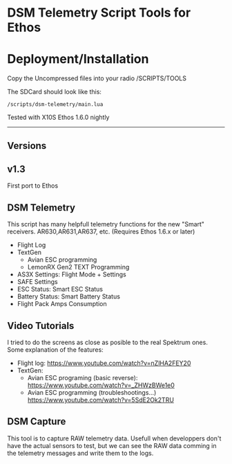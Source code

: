 # DSM Telemetry Script Tools for Ethos


# Deployment/Installation

Copy the Uncompressed files into your radio /SCRIPTS/TOOLS

The SDCard should look like this:

    /scripts/dsm-telemetry/main.lua



Tested with X10S Ethos 1.6.0 nightly

---

## Versions

## v1.3  
First port to Ethos

## DSM Telemetry

This script has many helpfull telemetry functions for the new "Smart" receivers. AR630,AR631,AR637, etc.
(Requires Ethos 1.6.x or later)

* Flight Log
* TextGen 
    -  Avian ESC programming 
    -  LemonRX Gen2 TEXT Programming
* AS3X Settings:  Flight Mode + Settings 
* SAFE Settings
* ESC Status: Smart ESC Status
* Battery Status: Smart Battery Status
* Flight Pack Amps Consumption


## Video Tutorials
I tried to do the screens as close as posible to the real Spektrum ones.  
Some explanation of the features:

* Flight log:  https://www.youtube.com/watch?v=nZlHA2FEY20
* TextGen: 
    - Avian ESC programing (basic reverse): https://www.youtube.com/watch?v=_ZHWzBWe1e0
    - Avian ESC programming (troubleshootings...) https://www.youtube.com/watch?v=5SdE2Ok2TRU

## DSM Capture

This tool is to capture RAW telemetry data. Usefull when developpers don't have the actual sensors to test, but we can see the RAW data comming in the telemetry messages and write them to the logs.

